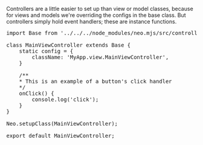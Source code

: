 Controllers are a little easier to set up than view or model
classes, because for views and models we're overriding
the configs in the base class. But controllers simply hold event
handlers; these are instance functions.

<pre class="runnable text readonly">
import Base from '../../../node_modules/neo.mjs/src/controller/Component.mjs';

class MainViewController extends Base {
    static config = {
        className: 'MyApp.view.MainViewController',
    }

    /**
    * This is an example of a button's click handler
    */ 
    onClick() {
        console.log('click');
    }
}

Neo.setupClass(MainViewController);

export default MainViewController;
</pre>
